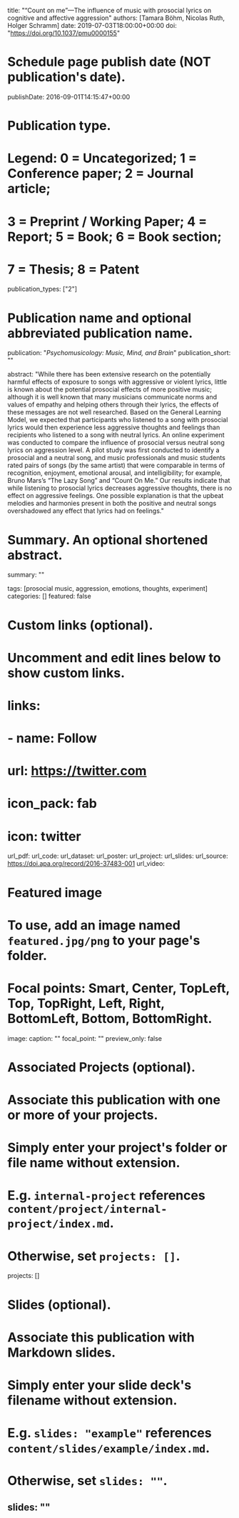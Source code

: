 title: "“Count on me”—The influence of music with prosocial lyrics on cognitive and affective aggression"
authors: [Tamara Böhm, Nicolas Ruth, Holger Schramm]
date: 2019-07-03T18:00:00+00:00
doi: "https://doi.org/10.1037/pmu0000155"

# Schedule page publish date (NOT publication's date).
publishDate: 2016-09-01T14:15:47+00:00

# Publication type.
# Legend: 0 = Uncategorized; 1 = Conference paper; 2 = Journal article;
# 3 = Preprint / Working Paper; 4 = Report; 5 = Book; 6 = Book section;
# 7 = Thesis; 8 = Patent
publication_types: ["2"]

# Publication name and optional abbreviated publication name.
publication: "*Psychomusicology: Music, Mind, and Brain*"
publication_short: ""

abstract: "While there has been extensive research on the potentially harmful effects of exposure to songs with aggressive or violent lyrics, little is known about the potential prosocial effects of more positive music; although it is well known that many musicians communicate norms and values of empathy and helping others through their lyrics, the effects of these messages are not well researched. Based on the General Learning Model, we expected that participants who listened to a song with prosocial lyrics would then experience less aggressive thoughts and feelings than recipients who listened to a song with neutral lyrics. An online experiment was conducted to compare the influence of prosocial versus neutral song lyrics on aggression level. A pilot study was first conducted to identify a prosocial and a neutral song, and music professionals and music students rated pairs of songs (by the same artist) that were comparable in terms of recognition, enjoyment, emotional arousal, and intelligibility; for example, Bruno Mars’s “The Lazy Song” and “Count On Me.” Our results indicate that while listening to prosocial lyrics decreases aggressive thoughts, there is no effect on aggressive feelings. One possible explanation is that the upbeat melodies and harmonies present in both the positive and neutral songs overshadowed any effect that lyrics had on feelings."

# Summary. An optional shortened abstract.
summary: ""

tags: [prosocial music, aggression, emotions, thoughts, experiment]
categories: []
featured: false

# Custom links (optional).
#   Uncomment and edit lines below to show custom links.
# links:
# - name: Follow
#   url: https://twitter.com
#   icon_pack: fab
#   icon: twitter

url_pdf:
url_code:
url_dataset:
url_poster:
url_project:
url_slides:
url_source: https://doi.apa.org/record/2016-37483-001
url_video:

# Featured image
# To use, add an image named `featured.jpg/png` to your page's folder.
# Focal points: Smart, Center, TopLeft, Top, TopRight, Left, Right, BottomLeft, Bottom, BottomRight.
image:
  caption: ""
  focal_point: ""
  preview_only: false

# Associated Projects (optional).
#   Associate this publication with one or more of your projects.
#   Simply enter your project's folder or file name without extension.
#   E.g. `internal-project` references `content/project/internal-project/index.md`.
#   Otherwise, set `projects: []`.
projects: []

# Slides (optional).
#   Associate this publication with Markdown slides.
#   Simply enter your slide deck's filename without extension.
#   E.g. `slides: "example"` references `content/slides/example/index.md`.
#   Otherwise, set `slides: ""`.
slides: ""
---
